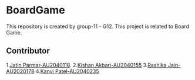 # BoardGame
This repository is created by group-11 - G12. This project is related to Board Game.

Contributor
---

1.[Jatin Parmar-AU2040118](https://github.com/Jatin-parmar).
2.[Kishan Akbari-AU2040155](https://github.com/kishanakbari8888)
3.[Rashika Jain-AU2020178](https://github.com/kanvipatel16)
4.[Kanvi Patel-AU2040235](https://github.com/kanvipatel16)







